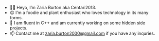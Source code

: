 - 👋🏾  Heyo, I’m Zaria Burton aka Centari2013.
- 😊  I’m a foodie and plant enthusiast who loves technology in its many forms.
- 🌱  I am fluent in C++ and am currently working on some hidden side projects.
- 📫  Contact me at <zaria.burton2000@gmail.com> if you have any inquries.

<!---
Centari2013/Centari2013 is a ✨ special ✨ repository because its `README.md` (this file) appears on your GitHub profile.
You can click the Preview link to take a look at your changes.
--->
